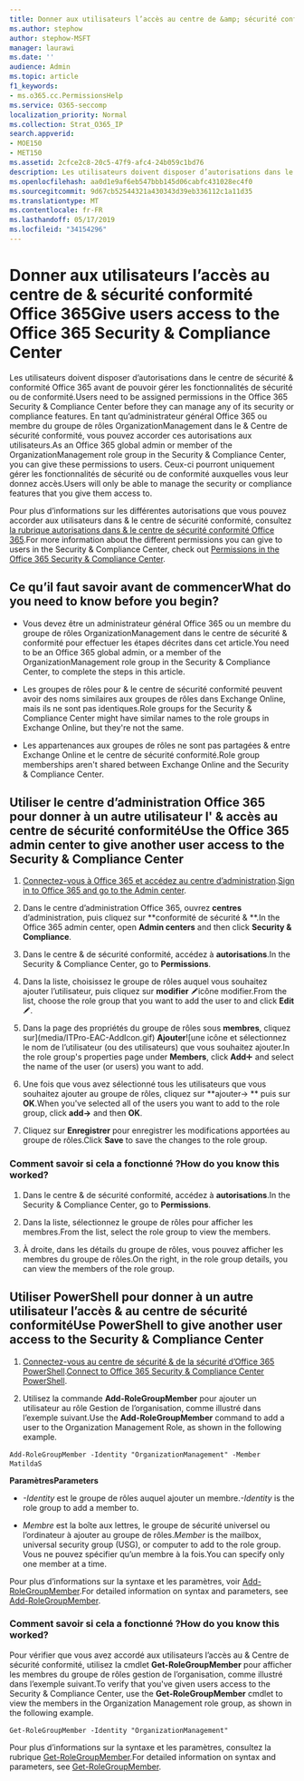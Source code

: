 ```yaml
---
title: Donner aux utilisateurs l’accès au centre de &amp; sécurité conformité Office 365
ms.author: stephow
author: stephow-MSFT
manager: laurawi
ms.date: ''
audience: Admin
ms.topic: article
f1_keywords:
- ms.o365.cc.PermissionsHelp
ms.service: O365-seccomp
localization_priority: Normal
ms.collection: Strat_O365_IP
search.appverid:
- MOE150
- MET150
ms.assetid: 2cfce2c8-20c5-47f9-afc4-24b059c1bd76
description: Les utilisateurs doivent disposer d’autorisations dans le centre de sécurité &amp; conformité Office 365 avant de pouvoir gérer les fonctionnalités de sécurité ou de conformité.
ms.openlocfilehash: aa0d1e9af6eb547bbb145d06cabfc431028ec4f0
ms.sourcegitcommit: 9d67cb52544321a430343d39eb336112c1a11d35
ms.translationtype: MT
ms.contentlocale: fr-FR
ms.lasthandoff: 05/17/2019
ms.locfileid: "34154296"
---
```

# <a name="give-users-access-to-the-office-365-security-amp-compliance-center"></a><span data-ttu-id="c1c21-103">Donner aux utilisateurs l’accès au centre de &amp; sécurité conformité Office 365</span><span class="sxs-lookup"><span data-stu-id="c1c21-103">Give users access to the Office 365 Security &amp; Compliance Center</span></span>

<span data-ttu-id="c1c21-104">Les utilisateurs doivent disposer d’autorisations dans le centre de sécurité &amp; conformité Office 365 avant de pouvoir gérer les fonctionnalités de sécurité ou de conformité.</span><span class="sxs-lookup"><span data-stu-id="c1c21-104">Users need to be assigned permissions in the Office 365 Security &amp; Compliance Center before they can manage any of its security or compliance features.</span></span> <span data-ttu-id="c1c21-105">En tant qu’administrateur général Office 365 ou membre du groupe de rôles OrganizationManagement dans le &amp; Centre de sécurité conformité, vous pouvez accorder ces autorisations aux utilisateurs.</span><span class="sxs-lookup"><span data-stu-id="c1c21-105">As an Office 365 global admin or member of the OrganizationManagement role group in the Security &amp; Compliance Center, you can give these permissions to users.</span></span> <span data-ttu-id="c1c21-106">Ceux-ci pourront uniquement gérer les fonctionnalités de sécurité ou de conformité auxquelles vous leur donnez accès.</span><span class="sxs-lookup"><span data-stu-id="c1c21-106">Users will only be able to manage the security or compliance features that you give them access to.</span></span> 
  
<span data-ttu-id="c1c21-107">Pour plus d’informations sur les différentes autorisations que vous pouvez accorder aux utilisateurs dans &amp; le centre de sécurité conformité, consultez [la rubrique autorisations dans &amp; le centre de sécurité conformité Office 365](permissions-in-the-security-and-compliance-center.md).</span><span class="sxs-lookup"><span data-stu-id="c1c21-107">For more information about the different permissions you can give to users in the Security &amp; Compliance Center, check out [Permissions in the Office 365 Security &amp; Compliance Center](permissions-in-the-security-and-compliance-center.md).</span></span>
  
## <a name="what-do-you-need-to-know-before-you-begin"></a><span data-ttu-id="c1c21-108">Ce qu’il faut savoir avant de commencer</span><span class="sxs-lookup"><span data-stu-id="c1c21-108">What do you need to know before you begin?</span></span>

- <span data-ttu-id="c1c21-109">Vous devez être un administrateur général Office 365 ou un membre du groupe de rôles OrganizationManagement dans le centre de sécurité &amp; conformité pour effectuer les étapes décrites dans cet article.</span><span class="sxs-lookup"><span data-stu-id="c1c21-109">You need to be an Office 365 global admin, or a member of the OrganizationManagement role group in the Security &amp; Compliance Center, to complete the steps in this article.</span></span>
    
- <span data-ttu-id="c1c21-110">Les groupes de rôles pour &amp; le centre de sécurité conformité peuvent avoir des noms similaires aux groupes de rôles dans Exchange Online, mais ils ne sont pas identiques.</span><span class="sxs-lookup"><span data-stu-id="c1c21-110">Role groups for the Security &amp; Compliance Center might have similar names to the role groups in Exchange Online, but they're not the same.</span></span> 
    
- <span data-ttu-id="c1c21-111">Les appartenances aux groupes de rôles ne sont pas partagées &amp; entre Exchange Online et le centre de sécurité conformité.</span><span class="sxs-lookup"><span data-stu-id="c1c21-111">Role group memberships aren't shared between Exchange Online and the Security &amp; Compliance Center.</span></span>
    
## <a name="use-the-office-365-admin-center-to-give-another-user-access-to-the-security-amp-compliance-center"></a><span data-ttu-id="c1c21-112">Utiliser le centre d’administration Office 365 pour donner à un autre utilisateur l' &amp; accès au centre de sécurité conformité</span><span class="sxs-lookup"><span data-stu-id="c1c21-112">Use the Office 365 admin center to give another user access to the Security &amp; Compliance Center</span></span>

1. <span data-ttu-id="c1c21-113">[Connectez-vous à Office 365 et accédez au centre d’administration](https://go.microsoft.com/fwlink/p/?LinkId=525275).</span><span class="sxs-lookup"><span data-stu-id="c1c21-113">[Sign in to Office 365 and go to the Admin center](https://go.microsoft.com/fwlink/p/?LinkId=525275).</span></span>
    
2. <span data-ttu-id="c1c21-114">Dans le centre d’administration Office 365, ouvrez **centres** d’administration, puis cliquez sur \*\*conformité de sécurité &amp; \*\*.</span><span class="sxs-lookup"><span data-stu-id="c1c21-114">In the Office 365 admin center, open **Admin centers** and then click **Security &amp; Compliance**.</span></span> 
    
3. <span data-ttu-id="c1c21-115">Dans le centre &amp; de sécurité conformité, accédez à **autorisations**.</span><span class="sxs-lookup"><span data-stu-id="c1c21-115">In the Security &amp; Compliance Center, go to **Permissions**.</span></span>
    
4. <span data-ttu-id="c1c21-116">Dans la liste, choisissez le groupe de rôles auquel vous souhaitez ajouter l’utilisateur, puis cliquez sur **modifier** ![l'](media/O365_MDM_CreatePolicy_EditIcon.gif)icône modifier.</span><span class="sxs-lookup"><span data-stu-id="c1c21-116">From the list, choose the role group that you want to add the user to and click **Edit** ![Edit icon](media/O365_MDM_CreatePolicy_EditIcon.gif).</span></span>
    
5. <span data-ttu-id="c1c21-117">Dans la page des propriétés du groupe de rôles sous **membres**, cliquez sur](media/ITPro-EAC-AddIcon.gif) **Ajouter**![une icône et sélectionnez le nom de l’utilisateur (ou des utilisateurs) que vous souhaitez ajouter.</span><span class="sxs-lookup"><span data-stu-id="c1c21-117">In the role group's properties page under **Members**, click **Add**![Add Icon](media/ITPro-EAC-AddIcon.gif) and select the name of the user (or users) you want to add.</span></span> 
    
6. <span data-ttu-id="c1c21-118">Une fois que vous avez sélectionné tous les utilisateurs que vous souhaitez ajouter au groupe de rôles, cliquez sur \*\*ajouter-\> \*\* puis sur **OK**.</span><span class="sxs-lookup"><span data-stu-id="c1c21-118">When you've selected all of the users you want to add to the role group, click **add-\>** and then **OK**.</span></span>
    
7. <span data-ttu-id="c1c21-119">Cliquez sur **Enregistrer** pour enregistrer les modifications apportées au groupe de rôles.</span><span class="sxs-lookup"><span data-stu-id="c1c21-119">Click **Save** to save the changes to the role group.</span></span> 
    
### <a name="how-do-you-know-this-worked"></a><span data-ttu-id="c1c21-120">Comment savoir si cela a fonctionné ?</span><span class="sxs-lookup"><span data-stu-id="c1c21-120">How do you know this worked?</span></span>

1. <span data-ttu-id="c1c21-121">Dans le centre &amp; de sécurité conformité, accédez à **autorisations**.</span><span class="sxs-lookup"><span data-stu-id="c1c21-121">In the Security &amp; Compliance Center, go to **Permissions**.</span></span>
    
2. <span data-ttu-id="c1c21-122">Dans la liste, sélectionnez le groupe de rôles pour afficher les membres.</span><span class="sxs-lookup"><span data-stu-id="c1c21-122">From the list, select the role group to view the members.</span></span>
    
3. <span data-ttu-id="c1c21-123">À droite, dans les détails du groupe de rôles, vous pouvez afficher les membres du groupe de rôles.</span><span class="sxs-lookup"><span data-stu-id="c1c21-123">On the right, in the role group details, you can view the members of the role group.</span></span>
    
## <a name="use-powershell-to-give-another-user-access-to-the-security-amp-compliance-center"></a><span data-ttu-id="c1c21-124">Utiliser PowerShell pour donner à un autre utilisateur l’accès &amp; au centre de sécurité conformité</span><span class="sxs-lookup"><span data-stu-id="c1c21-124">Use PowerShell to give another user access to the Security &amp; Compliance Center</span></span>

1. <span data-ttu-id="c1c21-125">[Connectez-vous au centre de sécurité & de la sécurité d’Office 365 PowerShell](https://docs.microsoft.com/en-us/powershell/exchange/office-365-scc/connect-to-scc-powershell/connect-to-scc-powershell?view=exchange-ps).</span><span class="sxs-lookup"><span data-stu-id="c1c21-125">[Connect to Office 365 Security & Compliance Center PowerShell](https://docs.microsoft.com/en-us/powershell/exchange/office-365-scc/connect-to-scc-powershell/connect-to-scc-powershell?view=exchange-ps).</span></span>
    
2. <span data-ttu-id="c1c21-126">Utilisez la commande **Add-RoleGroupMember** pour ajouter un utilisateur au rôle Gestion de l’organisation, comme illustré dans l’exemple suivant.</span><span class="sxs-lookup"><span data-stu-id="c1c21-126">Use the **Add-RoleGroupMember** command to add a user to the Organization Management Role, as shown in the following example.</span></span> 
    
  ```
  Add-RoleGroupMember -Identity "OrganizationManagement" -Member MatildaS
  
  ```

 <span data-ttu-id="c1c21-127">**Paramètres**</span><span class="sxs-lookup"><span data-stu-id="c1c21-127">**Parameters**</span></span>
  
- <span data-ttu-id="c1c21-128">_-Identity_ est le groupe de rôles auquel ajouter un membre.</span><span class="sxs-lookup"><span data-stu-id="c1c21-128">_-Identity_ is the role group to add a member to.</span></span> 
    
- <span data-ttu-id="c1c21-129">_Membre_ est la boîte aux lettres, le groupe de sécurité universel ou l’ordinateur à ajouter au groupe de rôles.</span><span class="sxs-lookup"><span data-stu-id="c1c21-129">_Member_ is the mailbox, universal security group (USG), or computer to add to the role group.</span></span> <span data-ttu-id="c1c21-130">Vous ne pouvez spécifier qu’un membre à la fois.</span><span class="sxs-lookup"><span data-stu-id="c1c21-130">You can specify only one member at a time.</span></span> 
    
<span data-ttu-id="c1c21-131">Pour plus d’informations sur la syntaxe et les paramètres, voir [Add-RoleGroupMember](https://go.microsoft.com/fwlink/p/?LinkId=510859).</span><span class="sxs-lookup"><span data-stu-id="c1c21-131">For detailed information on syntax and parameters, see [Add-RoleGroupMember](https://go.microsoft.com/fwlink/p/?LinkId=510859).</span></span>
  
### <a name="how-do-you-know-this-worked"></a><span data-ttu-id="c1c21-132">Comment savoir si cela a fonctionné ?</span><span class="sxs-lookup"><span data-stu-id="c1c21-132">How do you know this worked?</span></span>

<span data-ttu-id="c1c21-133">Pour vérifier que vous avez accordé aux utilisateurs l’accès au &amp; Centre de sécurité conformité, utilisez la cmdlet **Get-RoleGroupMember** pour afficher les membres du groupe de rôles gestion de l’organisation, comme illustré dans l’exemple suivant.</span><span class="sxs-lookup"><span data-stu-id="c1c21-133">To verify that you've given users access to the Security &amp; Compliance Center, use the **Get-RoleGroupMember** cmdlet to view the members in the Organization Management role group, as shown in the following example.</span></span> 
  
```
Get-RoleGroupMember -Identity "OrganizationManagement"

```

<span data-ttu-id="c1c21-134">Pour plus d’informations sur la syntaxe et les paramètres, consultez la rubrique [Get-RoleGroupMember](https://go.microsoft.com/fwlink/p/?LinkId=510860).</span><span class="sxs-lookup"><span data-stu-id="c1c21-134">For detailed information on syntax and parameters, see [Get-RoleGroupMember](https://go.microsoft.com/fwlink/p/?LinkId=510860).</span></span>
  

